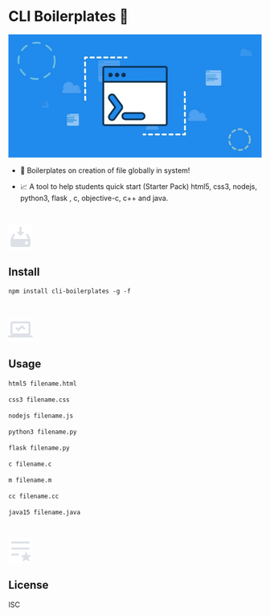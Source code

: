 # CLI Boilerplates 🚀 

![screenshot](https://github.com/deathook007/cli-boilerplates/blob/master/Test%20Results/Banner.jpeg)

- 🤯 Boilerplates on creation of file globally in system! 

- 📈 A tool to help students quick start (Starter Pack) html5, css3, nodejs, python3, flask , c, objective-c, c++ and java. 
<br>

![screenshot](https://github.com/deathook007/cli-boilerplates/blob/master/Image%20-%20quick%20use/install.png)
## Install
```
npm install cli-boilerplates -g -f

```
<br>

![screenshot](https://github.com/deathook007/cli-boilerplates/blob/master/Image%20-%20quick%20use/usage.png)
## Usage
```
html5 filename.html

css3 filename.css

nodejs filename.js

python3 filename.py

flask filename.py

c filename.c

m filename.m

cc filename.cc

java15 filename.java

```
<br>

![screenshot](https://github.com/deathook007/cli-boilerplates/blob/master/Image%20-%20quick%20use/license.png)
## License
ISC


